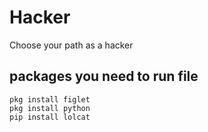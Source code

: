 # Hacker
Choose your path as a hacker

packages you need to run file 
---
```
pkg install figlet
pkg install python
pip install lolcat
```
